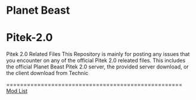 # Planet Beast

# Pitek-2.0
Pitek 2.0 Related Files
This Repository is mainly for posting any issues that you encounter on any of the official Pitek 2.0 releated files. 
This includes the official Planet Beast Pitek 2.0 server, the provided server download, or the client download from Technic


===================================================
    <a href="https://github.com/PlanetBeast/Pitek-2.0/blob/master/Mod%20List">Mod List</a>

